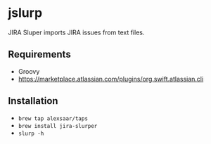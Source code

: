 # jslurp
JIRA Sluper imports JIRA issues from text files.

## Requirements
* Groovy
* https://marketplace.atlassian.com/plugins/org.swift.atlassian.cli

## Installation
* `brew tap alexsaar/taps`
* `brew install jira-slurper`
* `slurp -h`